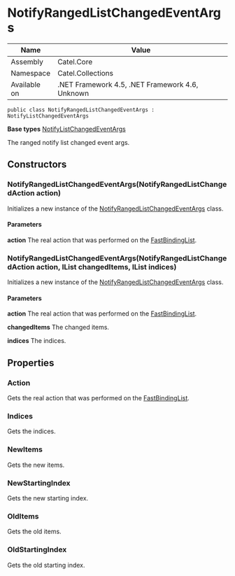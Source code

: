 

# NotifyRangedListChangedEventArgs

Name|Value
---|---
Assembly|Catel.Core
Namespace|Catel.Collections
Available on|.NET Framework 4.5, .NET Framework 4.6, Unknown

```
public class NotifyRangedListChangedEventArgs : NotifyListChangedEventArgs
```

**Base types**
[NotifyListChangedEventArgs](/Catel.Core\Catel\Collections\NotifyListChangedEventArgs.md)


The ranged notify list changed event args.



## Constructors

### NotifyRangedListChangedEventArgs(NotifyRangedListChangedAction action)

Initializes a new instance of the [NotifyRangedListChangedEventArgs](#) class.

#### Parameters

**action**
The real action that was performed on the [FastBindingList](#).



### NotifyRangedListChangedEventArgs(NotifyRangedListChangedAction action, IList changedItems, IList<int> indices)

Initializes a new instance of the [NotifyRangedListChangedEventArgs](#) class.

#### Parameters

**action**
The real action that was performed on the [FastBindingList](#).

**changedItems**
The changed items.

**indices**
The indices.



## Properties

### Action

Gets the real action that was performed on the [FastBindingList](#).



### Indices

Gets the indices.



### NewItems

Gets the new items.



### NewStartingIndex

Gets the new starting index.



### OldItems

Gets the old items.



### OldStartingIndex

Gets the old starting index.



